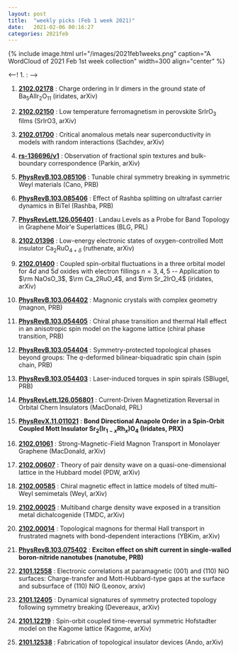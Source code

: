 ```yaml
---
layout: post
title:  "weekly picks (Feb 1 week 2021)"
date:   2021-02-06 00:16:27
categories: 2021feb
---
```


{% include image.html url="/images/2021feb1weeks.png" caption="A WordCloud of 2021 Feb 1st week collection" width=300 align="center" %}


<--! 1. **[]()** : -->


1. **[2102.02178](http://arxiv.org/abs/2102.02178)** : Charge ordering in Ir dimers in the ground state of Ba$_5$AlIr$_2$O$_{11}$ (iridates, arXiv)

1. **[2102.02150](http://arxiv.org/abs/2102.02150)** : Low temperature ferromagnetism in perovskite SrIrO$_3$ films (SrIrO3, arXiv)

1. **[2102.01700](http://arxiv.org/abs/2102.01700)** : Critical anomalous metals near superconductivity in models with random interactions (Sachdev, arXiv)

1. **[rs-136696/v1](https://www.researchsquare.com/article/rs-136696/v1)** : Observation of fractional spin textures and bulk-boundary correspondence (Parkin, arXiv)


1. **[PhysRevB.103.085106](https://link.aps.org/doi/10.1103/PhysRevB.103.085106)** : Tunable chiral symmetry breaking in symmetric Weyl materials (Cano, PRB)

1. **[PhysRevB.103.085406](https://link.aps.org/doi/10.1103/PhysRevB.103.085406)** : Effect of Rashba splitting on ultrafast carrier dynamics in BiTeI (Rashba, PRB)

1. **[PhysRevLett.126.056401](https://link.aps.org/doi/10.1103/PhysRevLett.126.056401)** : Landau Levels as a Probe for Band Topology in Graphene Moir\'e Superlattices (BLG, PRL)



1. **[2102.01396](http://arxiv.org/abs/2102.01396)** : Low-energy electronic states of oxygen-controlled Mott insulator Ca$_{2}$RuO$_{4+\delta}$ (ruthenate, arXiv)

1. **[2102.01400](http://arxiv.org/abs/2102.01400)** : Coupled spin-orbital fluctuations in a three orbital model for $4d$ and $5d$ oxides with electron fillings $n=3,4,5$ -- Application to $\rm NaOsO_3$, $\rm Ca_2RuO_4$, and $\rm Sr_2IrO_4$ (iridates, arXiv)

1. **[PhysRevB.103.064402](https://link.aps.org/doi/10.1103/PhysRevB.103.064402)** : Magnonic crystals with complex geometry (magnon, PRB)

1. **[PhysRevB.103.054405](https://link.aps.org/doi/10.1103/PhysRevB.103.054405)** : Chiral phase transition and thermal Hall effect in an anisotropic spin model on the kagome lattice (chiral phase transition, PRB)

1. **[PhysRevB.103.054404](https://link.aps.org/doi/10.1103/PhysRevB.103.054404)** : Symmetry-protected topological phases beyond groups: The $q$-deformed bilinear-biquadratic spin chain (spin chain, PRB)

1. **[PhysRevB.103.054403](https://link.aps.org/doi/10.1103/PhysRevB.103.054403)** : Laser-induced torques in spin spirals (SBlugel, PRB)

1. **[PhysRevLett.126.056801](https://link.aps.org/doi/10.1103/PhysRevLett.126.056801)** : Current-Driven Magnetization Reversal in Orbital Chern Insulators (MacDonald, PRL)

1. **[PhysRevX.11.011021](https://link.aps.org/doi/10.1103/PhysRevX.11.011021)** : **Bond Directional Anapole Order in a Spin-Orbit Coupled Mott Insulator ${\mathrm{Sr}}_{2}({\mathrm{Ir}}_{1\ensuremath{-}x}{\mathrm{Rh}}_{x}){\mathrm{O}}_{4}$ (Iridates, PRX)**

1. **[2102.01061](http://arxiv.org/abs/2102.01061)** : Strong-Magnetic-Field Magnon Transport in Monolayer Graphene (MacDonald, arXiv)


1. **[2102.00607](http://arxiv.org/abs/2102.00607)** : Theory of pair density wave on a quasi-one-dimensional lattice in the Hubbard model (PDW, arXiv)


1. **[2102.00585](http://arxiv.org/abs/2102.00585)** : Chiral magnetic effect in lattice models of tilted multi-Weyl semimetals (Weyl, arXiv)


1. **[2102.00025](http://arxiv.org/abs/2102.00025)** : Multiband charge density wave exposed in a transition metal dichalcogenide (TMDC, arXiv)


1. **[2102.00014](http://arxiv.org/abs/2102.00014)** : Topological magnons for thermal Hall transport in frustrated magnets with bond-dependent interactions (YBKim, arXiv)


1. **[PhysRevB.103.075402](https://link.aps.org/doi/10.1103/PhysRevB.103.075402)** : **Exciton effect on shift current in single-walled boron-nitride nanotubes (nanotube, PRB)**


1. **[2101.12558](http://arxiv.org/abs/2101.12558)** : Electronic correlations at paramagnetic $(001)$ and $(110)$ NiO surfaces: Charge-transfer and Mott-Hubbard-type gaps at the surface and subsurface of $(110)$ NiO (Leonov, arxiv)

1. **[2101.12405](http://arxiv.org/abs/2101.12405)** : Dynamical signatures of symmetry protected topology following symmetry breaking (Devereaux, arXiv)

1. **[2101.12219](http://arxiv.org/abs/2101.12219)** : Spin-orbit coupled time-reversal symmetric Hofstadter model on the Kagome lattice (Kagome, arXiv)

1. **[2101.12538](http://arxiv.org/abs/2101.12538)** : Fabrication of topological insulator devices (Ando, arXiv)
